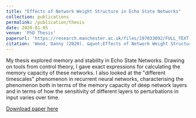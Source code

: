 ```yaml
---
title: "Effects of Network Weight Structure in Echo State Networks"
collection: publications
permalink: /publication/thesis
date: 2020-01-05
venue: 'PhD Thesis'
paperurl: 'https://research.manchester.ac.uk/files/197033092/FULL_TEXT.PDF'
citation: 'Wood, Danny (2020). &quot;Effects of Network Weight Structure in Echo State Networks.&quot; <i>PhD Thesis</i>. '
---
```


My thesis explored memory and stability in Echo State Networks. Drawing on tools from control theory, I gave exact expressions for calculating the memory capacity of these networks. I also looked at the "different timescales" phenomenon in recurrent neural networks, characterising the phenomenon both in terms of the memory capacity of deep network layers and in terms of how the sensitivity of different layers to perturbations in input varies over time. 

[Download paper here](https://research.manchester.ac.uk/files/197033092/FULL_TEXT.PDF)
